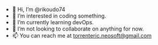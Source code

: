 - 👋 Hi, I’m @rikoudo74
- 👀 I’m interested in coding something.
- 🌱 I’m currently learning devOps.
- 💞️ I’m not looking to collaborate on anything for now.
- 📫 You can reach me at torrenteric.neosoft@gmail.com

<!---
rikoudo74/rikoudo74 is a ✨ special ✨ repository because its `README.md` (this file) appears on your GitHub profile.
You can click the Preview link to take a look at your changes.
--->
